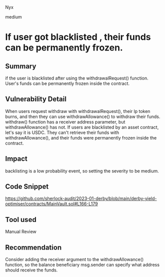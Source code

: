 Nyx

medium

# If user got blacklisted , their funds can be permanently frozen.

## Summary
if the user is blacklisted after using the withdrawalRequest() function. User's funds can be permanently frozen inside the contract.
## Vulnerability Detail
When users request withdraw with withdrawalRequest(), their lp token burns, and then they can use withdrawAllowance() to withdraw their funds. withdraw() function has a receiver address parameter, but withdrawAllowance() has not. If users are blacklisted by an asset contract, let's say it is USDC. They can't retrieve their funds with withdrawAllowance(), and their funds were permanently frozen inside the contract.
## Impact
backlisting is a low probability event, so setting the severity to be medium.
## Code Snippet
https://github.com/sherlock-audit/2023-01-derby/blob/main/derby-yield-optimiser/contracts/MainVault.sol#L166-L179
## Tool used

Manual Review

## Recommendation
Consider adding the receiver argument to the withdrawAllowance() function, so the balance beneficiary msg.sender can specify what address should receive the funds.